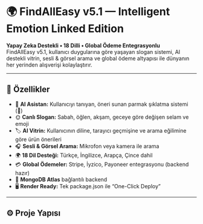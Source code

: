 # 🌍 FindAllEasy v5.1 — Intelligent Emotion Linked Edition

**Yapay Zeka Destekli • 18 Dilli • Global Ödeme Entegrasyonlu**  
FindAllEasy v5.1, kullanıcı duygularına göre yaşayan slogan sistemi, AI destekli vitrin, sesli & görsel arama ve global ödeme altyapısı ile dünyanın her yerinden alışverişi kolaylaştırır.

---

## 🚀 Özellikler
- 🧠 **AI Asistan:** Kullanıcıyı tanıyan, öneri sunan parmak şıklatma sistemi (🫰)
- 🌞 **Canlı Slogan:** Sabah, öğlen, akşam, geceye göre değişen selam ve emoji
- 🏷️ **AI Vitrin:** Kullanıcının diline, tarayıcı geçmişine ve arama eğilimine göre ürün önerileri
- 🎧 **Sesli & Görsel Arama:** Mikrofon veya kamera ile arama
- 🌍 **18 Dil Desteği:** Türkçe, İngilizce, Arapça, Çince dahil
- 💳 **Global Ödemeler:** Stripe, İyzico, Payoneer entegrasyonu (backend hazır)
- 💾 **MongoDB Atlas** bağlantılı backend
- 🖥️ **Render Ready:** Tek package.json ile “One-Click Deploy”

---

## ⚙️ Proje Yapısı

